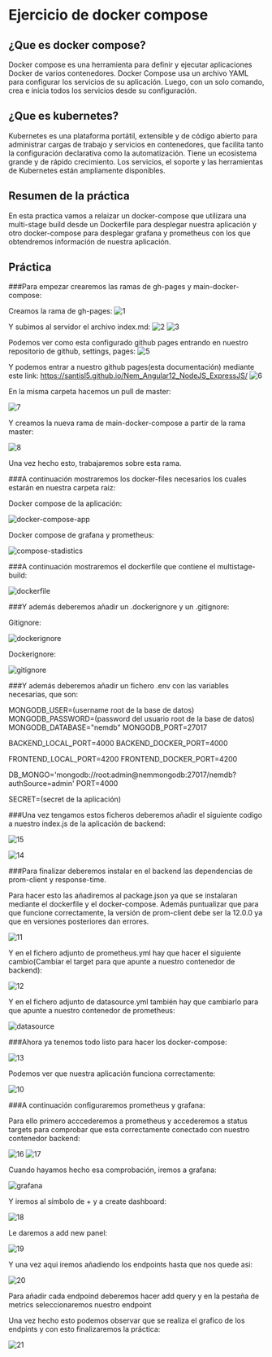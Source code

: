 # Ejercicio de docker compose

## ¿Que es docker compose?

Docker compose es una herramienta para definir y ejecutar aplicaciones Docker de varios contenedores. Docker Compose usa un archivo YAML para configurar los servicios de su aplicación. Luego, con un solo comando, crea e inicia todos los servicios desde su configuración.

## ¿Que es kubernetes?

Kubernetes es una plataforma portátil, extensible y de código abierto para administrar cargas de trabajo y servicios en contenedores, que facilita tanto la configuración declarativa como la automatización. Tiene un ecosistema grande y de rápido crecimiento. Los servicios, el soporte y las herramientas de Kubernetes están ampliamente disponibles.

## Resumen de la práctica

En esta practica vamos a relaizar un docker-compose que utilizara una multi-stage build desde un Dockerfile para desplegar nuestra aplicación y otro docker-compose para desplegar grafana y prometheus con los que obtendremos información de nuestra aplicación.

## Práctica

###Para empezar crearemos las ramas de gh-pages y main-docker-compose:

Creamos la rama de gh-pages:
![1](https://user-images.githubusercontent.com/76181286/142944122-e3beadbe-ec60-4be9-8173-6a1ab42c877b.png)

Y subimos al servidor el archivo index.md:
![2](https://user-images.githubusercontent.com/76181286/142944233-b35c1667-3e47-4c27-93f5-1fb7d410b908.png)
![3](https://user-images.githubusercontent.com/76181286/142944263-f186d310-8de0-4fb5-8602-d3ef9778c646.png)

Podemos ver como esta configurado github pages entrando en nuestro repositorio de github, settings, pages:
![5](https://user-images.githubusercontent.com/76181286/142944360-f8127828-cc45-428c-ac1a-4443c84eea0f.png)

Y podemos entrar a nuestro github pages(esta documentación) mediante este link:
https://santisl5.github.io/Nem_Angular12_NodeJS_ExpressJS/
![6](https://user-images.githubusercontent.com/76181286/142944600-7d003831-7464-4e04-859d-555d0611d8c0.png)

En la misma carpeta hacemos un pull de master:

![7](https://user-images.githubusercontent.com/76181286/142944657-a150d19a-c9d4-4fff-bd5a-cdc9c7d1b190.png)

Y creamos la nueva rama de main-docker-compose a partir de la rama master:

![8](https://user-images.githubusercontent.com/76181286/142944722-affd638a-f75b-46b0-a673-168956b35d99.png)

Una vez hecho esto, trabajaremos sobre esta rama.

###A continuación mostraremos los docker-files necesarios los cuales estarán en nuestra carpeta raiz:

Docker compose de la aplicación:

![docker-compose-app](https://user-images.githubusercontent.com/76181286/142942928-983bdc0a-64f2-43d2-be00-5757a42cdb68.png)

Docker compose de grafana y prometheus:

![compose-stadistics](https://user-images.githubusercontent.com/76181286/142942989-b2d8d780-4bef-4300-bfce-b808aa70bc66.png)


###A continuación mostraremos el dockerfile que contiene el multistage-build:

![dockerfile](https://user-images.githubusercontent.com/76181286/142943034-ac0504dd-389d-411a-9be6-a4fd54bcf5ae.png)

###Y además deberemos añadir un .dockerignore y un .gitignore:

Gitignore:

![dockerignore](https://user-images.githubusercontent.com/76181286/142943097-1d7dbb68-a3e5-4e01-b4dd-6d551ae0acec.png)

Dockerignore:

![gitignore](https://user-images.githubusercontent.com/76181286/142943255-49b08e06-9947-495b-b68f-5c463bf01a30.png)

###Y además deberemos añadir un fichero .env con las variables necesarias, que son:

MONGODB_USER=(username root de la base de datos)
MONGODB_PASSWORD=(password del usuario root de la base de datos)
MONGODB_DATABASE="nemdb"
MONGODB_PORT=27017

BACKEND_LOCAL_PORT=4000
BACKEND_DOCKER_PORT=4000

FRONTEND_LOCAL_PORT=4200
FRONTEND_DOCKER_PORT=4200

DB_MONGO='mongodb://root:admin@nemmongodb:27017/nemdb?authSource=admin'
PORT=4000

SECRET=(secret de la aplicación)

###Una vez tengamos estos ficheros deberemos añadir el siguiente codigo a nuestro index.js de la aplicación de backend:

![15](https://user-images.githubusercontent.com/76181286/142943911-36a900db-70b6-4e6e-8336-283a9c4113f9.png)

![14](https://user-images.githubusercontent.com/76181286/142943920-00e157db-96d6-4ff8-ae0c-4375e2b88046.png)

###Para finalizar deberemos instalar en el backend las dependencias de prom-client y response-time.

Para hacer esto las añadiremos al package.json ya que se instalaran mediante el dockerfile y el docker-compose. Además puntualizar que para que funcione correctamente, la versión de prom-client debe ser la 12.0.0 ya que en versiones posteriores dan errores.

![11](https://user-images.githubusercontent.com/76181286/142945042-e18aa7ef-6417-4540-8d67-1945507a7fb1.png)

Y en el fichero adjunto de prometheus.yml hay que hacer el siguiente cambio(Cambiar el target para que apunte a nuestro contenedor de backend):

![12](https://user-images.githubusercontent.com/76181286/142945359-ca7dd9b1-f63b-4030-b0ba-67617d6a55b2.png)

Y en el fichero adjunto de datasource.yml también hay que cambiarlo para que apunte a nuestro contenedor de prometheus:

![datasource](https://user-images.githubusercontent.com/76181286/142945530-bd710e06-38b9-41e2-ac9a-b72ea59c9706.png)

###Ahora ya tenemos todo listo para hacer los docker-compose:

![13](https://user-images.githubusercontent.com/76181286/142945127-1794164f-dbbc-4905-9e1d-0c9ef3ffdb2a.png)

Podemos ver que nuestra aplicación funciona correctamente:

![10](https://user-images.githubusercontent.com/76181286/142945551-743aa482-35e3-4e32-9297-a081fa28b8f3.png)

###A continuación configuraremos prometheus y grafana:

Para ello primero acccederemos a prometheus y accederemos a status targets para comprobar que esta correctamente conectado con nuestro contenedor backend:

![16](https://user-images.githubusercontent.com/76181286/142945889-65e011bb-a96a-49b7-a35d-4fd2f6e60256.png)
![17](https://user-images.githubusercontent.com/76181286/142945780-9756b39f-8c89-482d-a14e-032da6461d2f.png)

Cuando hayamos hecho esa comprobación, iremos a grafana:

![grafana](https://user-images.githubusercontent.com/76181286/142946029-e36b3bb3-7519-49a2-a42c-df14b2f53527.png)

Y iremos al símbolo de + y a create dashboard:

![18](https://user-images.githubusercontent.com/76181286/142946095-81346bbd-6a82-4448-8b79-2f03cafec387.png)

Le daremos a add new panel:

![19](https://user-images.githubusercontent.com/76181286/142946125-9bd1cb91-0ff8-40c1-87e0-284657c22f33.png)

Y una vez aqui iremos añadiendo los endpoints hasta que nos quede asi:

![20](https://user-images.githubusercontent.com/76181286/142946259-bba56f53-6c02-4b7b-8d86-ab856b98be53.png)

Para añadir cada endpoind deberemos hacer add query y en la pestaña de metrics seleccionaremos nuestro endpoint

Una vez hecho esto podemos observar que se realiza el grafico de los endpints y con esto finalizaremos la práctica:

![21](https://user-images.githubusercontent.com/76181286/142946451-d5dec1f2-82a6-43ca-b8fd-c94e2a0eecbe.png)



